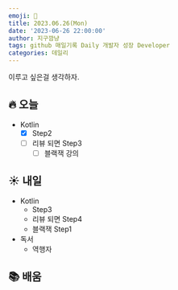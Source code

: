 ```yaml
---
emoji: 🌱
title: 2023.06.26(Mon)
date: '2023-06-26 22:00:00'
author: 지구깜냥
tags: github 매일기록 Daily 개발자 성장 Developer
categories: 데일리
---
```

[//]: # (## 💻 개발)

이루고 싶은걸 생각하자.

## 🔥 오늘
- Kotlin
  - [x] Step2
  - [ ] 리뷰 되면 Step3
    - [ ] 블랙잭 강의

## ☀️ 내일
- Kotlin
  - Step3
  - 리뷰 되면 Step4
  - 블랙잭 Step1
- 독서
  - 역행자

## 📚 배움 
